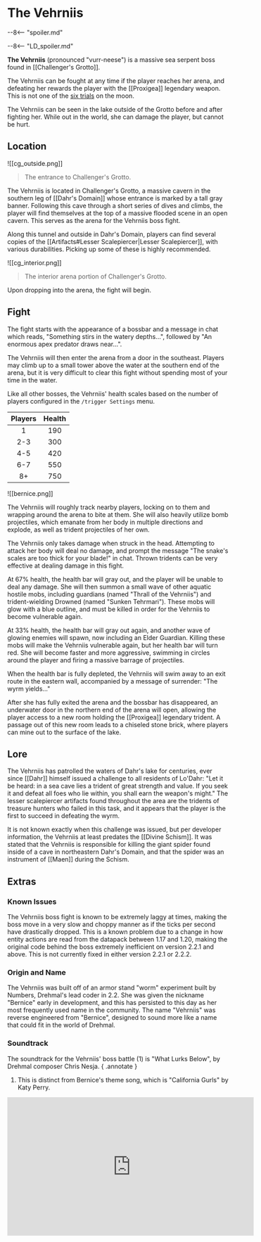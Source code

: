 # The Vehrniis

--8<-- "spoiler.md"

--8<-- "LD_spoiler.md"

**The Vehrniis** (pronounced "vurr-neese") is a massive sea serpent boss found in [[Challenger's Grotto]].

The Vehrniis can be fought at any time if the player reaches her arena, and defeating her rewards the player with the [[Proxigea]] legendary weapon. This is not one of the [six trials](/World/Late-Game/Points_of_Interest/Trials/) on the moon.

The Vehrniis can be seen in the lake outside of the Grotto before and after fighting her. While out in the world, she can damage the player, but cannot be hurt.

## Location

![[cg_outside.png]]
> The entrance to Challenger's Grotto.

The Vehrniis is located in Challenger's Grotto, a massive cavern in the southern leg of [[Dahr's Domain]] whose entrance is marked by a tall gray banner. Following this cave through a short series of dives and climbs, the player will find themselves at the top of a massive flooded scene in an open cavern. This serves as the arena for the Vehrniis boss fight. 

Along this tunnel and outside in Dahr's Domain, players can find several copies of the [[Artifacts#Lesser Scalepiercer|Lesser Scalepiercer]], with various durabilities. Picking up some of these is highly recommended.

![[cg_interior.png]]
>  The interior arena portion of Challenger's Grotto.

Upon dropping into the arena, the fight will begin.

## Fight

The fight starts with the appearance of a bossbar and a message in chat which reads, "Something stirs in the watery depths...", followed by "An enormous apex predator draws near...".

The Vehrniis will then enter the arena from a door in the southeast. Players may climb up to a small tower above the water at the southern end of the arena, but it is very difficult to clear this fight without spending most of your time in the water.

Like all other bosses, the Vehrniis' health scales based on the number of players configured in the `/trigger Settings` menu.

| **Players** | **Health** |
|:-----------:|:----------:|
| 1 | 190 |
| 2-3 | 300 |
| 4-5 | 420 |
| 6-7 | 550 |
| 8+ | 750 |

![[bernice.png]]

The Vehrniis will roughly track nearby players, locking on to them and wrapping around the arena to bite at them. She will also heavily utilize bomb projectiles, which emanate from her body in multiple directions and explode, as well as trident projectiles of her own.

The Vehrniis only takes damage when struck in the head. Attempting to attack her body will deal no damage, and prompt the message "The snake's scales are too thick for your blade!" in chat. Thrown tridents can be very effective at dealing damage in this fight.

At 67% health, the health bar will gray out, and the player will be unable to deal any damage. She will then summon a small wave of other aquatic hostile mobs, including guardians (named "Thrall of the Vehrniis") and trident-wielding Drowned (named "Sunken Tehrmari"). These mobs will glow with a blue outline, and must be killed in order for the Vehrniis to become vulnerable again.

At 33% health, the health bar will gray out again, and another wave of glowing enemies will spawn, now including an Elder Guardian. Killing these mobs will make the Vehrniis vulnerable again, but her health bar will turn red. She will become faster and more aggressive, swimming in circles around the player and firing a massive barrage of projectiles.

When the health bar is fully depleted, the Vehrniis will swim away to an exit route in the eastern wall, accompanied by a message of surrender: "The wyrm yields..."

After she has fully exited the arena and the bossbar has disappeared, an underwater door in the northern end of the arena will open, allowing the player access to a new room holding the [[Proxigea]] legendary trident. A passage out of this new room leads to a chiseled stone brick, where players can mine out to the surface of the lake.

## Lore

The Vehrniis has patrolled the waters of Dahr's lake for centuries, ever since [[Dahr]] himself issued a challenge to all residents of Lo'Dahr: "Let it be heard: in a sea cave lies a trident of great strength and value. If you seek it and defeat all foes who lie within, you shall earn the weapon's might." The lesser scalepiercer artifacts found throughout the area are the tridents of treasure hunters who failed in this task, and it appears that the player is the first to succeed in defeating the wyrm.

It is not known exactly when this challenge was issued, but per developer information, the Vehrniis at least predates the [[Divine Schism]]. It was stated that the Vehrniis is responsible for killing the giant spider found inside of a cave in northeastern Dahr's Domain, and that the spider was an instrument of [[Maen]] during the Schism.

## Extras

### Known Issues

The Vehrniis boss fight is known to be extremely laggy at times, making the boss move in a very slow and choppy manner as if the ticks per second have drastically dropped. This is a known problem due to a change in how entity actions are read from the datapack between 1.17 and 1.20, making the original code behind the boss extremely inefficient on version 2.2.1 and above. This is not currently fixed in either version 2.2.1 or 2.2.2.

### Origin and Name

The Vehrniis was built off of an armor stand "worm" experiment built by Numbers, Drehmal's lead coder in 2.2. She was given the nickname "Bernice" early in development, and this has persisted to this day as her most frequently used name in the community. The name "Vehrniis" was reverse engineered from "Bernice", designed to sound more like a name that could fit in the world of Drehmal.

### Soundtrack

The soundtrack for the Vehrniis' boss battle (1) is "What Lurks Below", by Drehmal composer Chris Nesja.
{ .annotate }

1. This is distinct from Bernice's theme song, which is "California Gurls" by Katy Perry.

<iframe width="560" height="315" src="https://www.youtube.com/embed/cO8BawdA99Y?si=7yhNbokUMQ-8KxkB" title="YouTube video player" frameborder="0" allow="accelerometer; autoplay; clipboard-write; encrypted-media; gyroscope; picture-in-picture; web-share" referrerpolicy="strict-origin-when-cross-origin" allowfullscreen></iframe>
